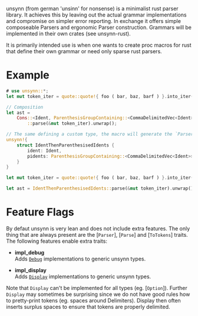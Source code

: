 unsynn (from german 'unsinn' for nonsense) is a minimalist rust parser library. It achieves
this by leaving out the actual grammar implementations and compromise on simpler error
reporting. In exchange it offers simple composeable Parsers and ergonomic Parser
construction. Grammars will be implemented in their own crates (see unsynn-rust).

It is primarily intended use is when one wants to create proc macros for rust that define their
own grammar or need only sparse rust parsers.


# Example

```rust
# use unsynn::*;
let mut token_iter = quote::quote!{ foo ( bar, baz, barf ) }.into_iter();

// Composition
let ast =
    Cons::<Ident, ParenthesisGroupContaining::<CommaDelimitedVec<Ident>>>
        ::parse(&mut token_iter).unwrap();

// The same defining a custom type, the macro will generate the `Parser` and `ToToken` impls.
unsynn!{
    struct IdentThenParenthesisedIdents {
        ident: Ident,
        pidents: ParenthesisGroupContaining::<CommaDelimitedVec<Ident>>,
    }
}

let mut token_iter = quote::quote!{ foo ( bar, baz, barf ) }.into_iter();

let ast = IdentThenParenthesisedIdents::parse(&mut token_iter).unwrap();
```


# Feature Flags

By defaut unsynn is very lean and does not include extra features. The only thing that are
always present are the [`Parser`], [`Parse`] and [`ToTokens`] traits.  The following features
enable extra traits:

- **impl_debug**  
  Adds [`Debug`](std::fmt::Debug) implementations to generic unsynn types.

- **impl_display**  
  Adds [`Display`](std::fmt::Display) implementations to generic unsynn types.

Note that `Display` can't be implemented for all types (eg. [`Option`]). Further `Display` may
sometimes be surprising since we do not have good rules how to pretty-print tokens (eg. spaces
around Delimiters). Display then often inserts surplus spaces to ensure that tokens are
properly delimited.
